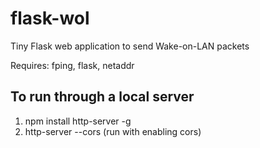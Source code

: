 # flask-wol
Tiny Flask web application to send Wake-on-LAN packets

Requires: fping, flask, netaddr

## To run through a local server
1. npm install http-server -g
2. http-server --cors (run with enabling cors)

